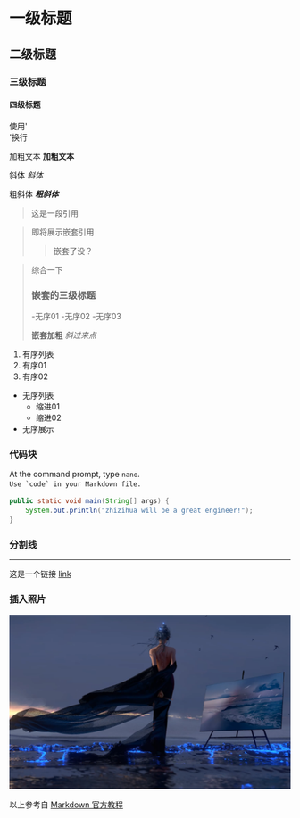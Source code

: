 # 一级标题
## 二级标题
### 三级标题
#### 四级标题

使用'<br/>'换行

加粗文本 **加粗文本**

斜体 *斜体*

粗斜体 ***粗斜体***

>这是一段引用

>即将展示嵌套引用
>
>>嵌套了没？

>综合一下
> ### 嵌套的三级标题
>
> -无序01
> -无序02
> -无序03
>
> **嵌套加粗** *斜过来点*

1. 有序列表
2. 有序01
3. 有序02

- 无序列表
    - 缩进01
    - 缩进02
- 无序展示

### 代码块
At the command prompt, type `nano`. <br/>
``Use `code` in your Markdown file.``
``` Java
public static void main(String[] args) {
    System.out.println("zhizihua will be a great engineer!");
}
```

### 分割线

---

这是一个链接 [link](https://markdown.com.cn/basic-syntax/links.html)

### 插入照片
![image.png](/blogs/image/01.png)


以上参考自 [Markdown 官方教程](https://markdown.com.cn/basic-syntax/)